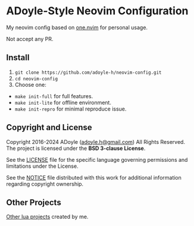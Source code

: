 # ADoyle-Style Neovim Configuration

My neovim config based on [one.nvim](https://github.com/adoyle-h/one.nvim) for personal usage.

Not accept any PR.

## Install

1. `git clone https://github.com/adoyle-h/neovim-config.git`
2. `cd neovim-config`
3. Choose one:
  - `make init-full` for full features.
  - `make init-lite` for offline environment.
  - `make init-repro` for minimal reproduce issue.

## Copyright and License

Copyright 2016-2024 ADoyle (adoyle.h@gmail.com) All Rights Reserved.
The project is licensed under the **BSD 3-clause License**.

See the [LICENSE][] file for the specific language governing permissions and limitations under the License.

See the [NOTICE][] file distributed with this work for additional information regarding copyright ownership.

## Other Projects

[Other lua projects](https://github.com/adoyle-h?tab=repositories&q=&type=source&language=lua&sort=stargazers) created by me.

<!-- links -->

[LICENSE]: ./LICENSE
[NOTICE]: ./NOTICE

